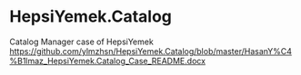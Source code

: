 # HepsiYemek.Catalog
Catalog Manager case of HepsiYemek
https://github.com/ylmzhsn/HepsiYemek.Catalog/blob/master/HasanY%C4%B1lmaz_HepsiYemek.Catalog_Case_README.docx
